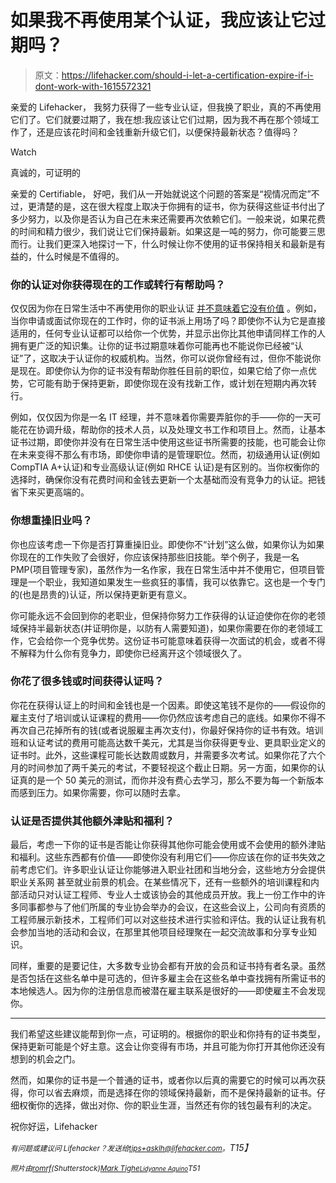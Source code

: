 # 如果我不再使用某个认证，我应该让它过期吗？

> 原文：<https://lifehacker.com/should-i-let-a-certification-expire-if-i-dont-work-with-1615572321>

亲爱的 Lifehacker，
我努力获得了一些专业认证，但我换了职业，真的不再使用它们了。它们就要过期了，我在想:我应该让它们过期，因为我不再在那个领域工作了，还是应该花时间和金钱重新升级它们，以便保持最新状态？值得吗？

Watch

真诚的，可证明的

亲爱的 Certifiable，
好吧，我们从一开始就说这个问题的答案是“视情况而定”不过，更清楚的是，这在很大程度上取决于你拥有的证书，你为获得这些证书付出了多少努力，以及你是否认为自己在未来还需要再次依赖它们。一般来说，如果花费的时间和精力很少，我们说让它们保持最新。如果这是一吨的努力，你可能要三思而行。让我们更深入地探讨一下，什么时候让你不使用的证书保持相关和最新是有益的，什么时候是不值得的。

### 你的认证对你获得现在的工作或转行有帮助吗？

仅仅因为你在日常生活中不再使用你的职业认证 [并不意味着它没有价值](https://lifehacker.com/will-a-certification-really-help-me-get-a-better-job-633263230) 。例如，当你申请或面试你现在的工作时，你的证书派上用场了吗？即使你不认为它是直接适用的，任何专业认证都可以给你一个优势，并显示出你比其他申请同样工作的人拥有更广泛的知识集。让你的证书过期意味着你可能再也不能说你已经被“认证”了，这取决于认证你的权威机构。当然，你可以说你曾经有过，但你不能说你是现在。即使你认为你的证书没有帮助你胜任目前的职位，如果它给了你一点优势，它可能有助于保持更新，即使你现在没有找新工作，或计划在短期内再次转行。

例如，仅仅因为你是一名 IT 经理，并不意味着你需要弄脏你的手——你的一天可能花在协调升级，帮助你的技术人员，以及处理文书工作和项目上。然而，让基本证书过期，即使你并没有在日常生活中使用这些证书所需要的技能，也可能会让你在未来变得不那么有市场，即使你申请的是管理职位。然而，初级通用认证(例如 CompTIA A+认证)和专业高级认证(例如 RHCE 认证)是有区别的。当你权衡你的选择时，确保你没有花费时间和金钱去更新一个太基础而没有竞争力的认证。把钱省下来买更高端的。

### 你想重操旧业吗？

你也应该考虑一下你是否打算重操旧业。即使你不“计划”这么做，如果你认为如果你现在的工作失败了会很好，你应该保持那些旧技能。举个例子，我是一名 PMP(项目管理专家)，虽然作为一名作家，我在日常生活中并不使用它，但项目管理是一个职业，我知道如果发生一些疯狂的事情，我可以依靠它。这也是一个专门的(也是昂贵的)认证，所以保持更新更有意义。

你可能永远不会回到你的老职业，但保持你努力工作获得的认证迫使你在你的老领域保持半最新状态(并证明你是，以防有人需要知道)，如果你需要在你的老领域工作，它会给你一个竞争优势。这份证书可能意味着获得一次面试的机会，或者不得不解释为什么你有竞争力，即使你已经离开这个领域很久了。

### 你花了很多钱或时间获得认证吗？

你花在获得认证上的时间和金钱也是一个因素。即使这笔钱不是你的——假设你的雇主支付了培训或认证课程的费用——你仍然应该考虑自己的底线。如果你不得不再次自己花掉所有的钱(或者说服雇主再次支付)，你最好保持你的证书有效。培训班和认证考试的费用可能高达数千美元，尤其是当你获得更专业、更具职业定义的证书时。此外，这些课程可能长达数周或数月，并需要多次考试。如果你花了六个月的时间参加了两千美元的考试，不要轻视这个截止日期。另一方面，如果你的认证真的是一个 50 美元的测试，而你并没有费心去学习，那么不要为每一个新版本而感到压力。如果你需要，你可以随时去拿。

### 认证是否提供其他额外津贴和福利？

最后，考虑一下你的证书是否能让你获得其他你可能会使用或不会使用的额外津贴和福利。这些东西都有价值——即使你没有利用它们——你应该在你的证书失效之前考虑它们。许多职业认证让你能够进入职业社团和当地分会，这些地方分会提供职业关系网 甚至就业前景的机会。在某些情况下，还有一些额外的培训课程和内部活动只对认证工程师、专业人士或该协会的其他成员开放。我上一份工作中的许多同事都参与了他们所属的专业协会举办的会议，在这些会议上，公司向有资质的工程师展示新技术，工程师们可以对这些技术进行实验和评估。我的认证让我有机会参加当地的活动和会议，在那里其他项目经理聚在一起交流故事和分享专业知识。

同样，重要的是要记住，大多数专业协会都有开放的会员和证书持有者名录。虽然是否包括在这些名单中是可选的，但许多雇主会在这些名单中查找拥有所需证书的本地候选人。因为你的注册信息而被潜在雇主联系是很好的——即使雇主不会发现你。

* * *

我们希望这些建议能帮到你一点，可证明的。根据你的职业和你持有的证书类型，保持更新可能是个好主意。这会让你变得有市场，并且可能为你打开其他你还没有想到的机会之门。

然而，如果你的证书是一个普通的证书，或者你以后真的需要它的时候可以再次获得，你可以省去麻烦，而是选择在你的领域保持最新，而不是保持最新的证书。仔细权衡你的选择，做出对你、你的职业生涯，当然还有你的钱包最有利的决定。

祝你好运，Lifehacker

*<small>有问题或建议问 Lifehacker？发送给</small>*[*<small>tips+asklh@lifehacker.com</small>*](mailto:tips+asklh@lifehacker.com)*<small>。</small>T15】*

*<small>照片由</small>*[*<small>romrf</small>*](http://www.shutterstock.com/pic.mhtml?id=178281617&src=id)*<small>(Shutterstock)</small>*[*<small>Mark Tighe</small>*](https://www.flickr.com/photos/mjtmail/3311443463)*<small></small>*<small>[*<small>Lidyanne Aquino</small>*](https://www.flickr.com/photos/lethaargic/3660097148)*T51*</small> 

<small></small>